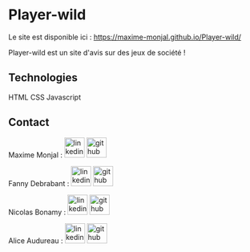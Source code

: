 # Player-wild

Le site est disponible ici : https://maxime-monjal.github.io/Player-wild/


Player-wild est un site d'avis sur des jeux de société !


## Technologies
  HTML 
  CSS 
  Javascript


## Contact

  Maxime Monjal : [<img src='https://cdn.1min30.com/wp-content/uploads/2017/08/LinkedIn-logo.jpg' alt='linkedin'  height='40'>](https://www.linkedin.com/in/maxime-monjal/) 
  [<img src='https://github.githubassets.com/images/modules/logos_page/GitHub-Mark.png' alt='github'  height='40'>](https://github.com/Maxime-Monjal) 
  
  
  Fanny Debrabant :  [<img src='https://cdn.1min30.com/wp-content/uploads/2017/08/LinkedIn-logo.jpg' alt='linkedin' height='40'>](https://www.linkedin.com/in/fanny-debrabant/) 
  [<img src='https://github.githubassets.com/images/modules/logos_page/GitHub-Mark.png' alt='github'  height='40'>](https://github.com/fdebrabant) 
  
  
  Nicolas Bonamy :  [<img src='https://cdn.1min30.com/wp-content/uploads/2017/08/LinkedIn-logo.jpg' alt='linkedin' height='40'>](https://www.linkedin.com/in/nicolas-bonamy/) 
  [<img src='https://github.githubassets.com/images/modules/logos_page/GitHub-Mark.png' alt='github'  height='40'>](https://github.com/NicolasBonamy) 
  
  
  Alice Audureau :  [<img src='https://cdn.1min30.com/wp-content/uploads/2017/08/LinkedIn-logo.jpg' alt='linkedin' height='40'>](https://www.linkedin.com/in/alice-audureau-11a0471ba/) 
  [<img src='https://github.githubassets.com/images/modules/logos_page/GitHub-Mark.png' alt='github'  height='40'>](https://github.com/Alice-Audureau) 
  
